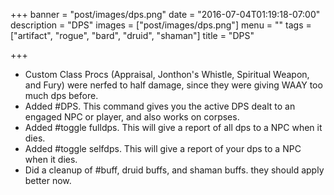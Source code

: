 +++
banner = "post/images/dps.png"
date = "2016-07-04T01:19:18-07:00"
description = "DPS"
images = ["post/images/dps.png"]
menu = ""
tags = ["artifact", "rogue", "bard", "druid", "shaman"]
title = "DPS"

+++
* Custom Class Procs (Appraisal, Jonthon's Whistle, Spiritual Weapon, and Fury) were nerfed to half damage, since they were giving WAAY too much dps before.
* Added #DPS. This command gives you the active DPS dealt to an engaged NPC or player, and also works on corpses.
* Added #toggle fulldps. This will give a report of all dps to a NPC when it dies.
* Added #toggle selfdps. This will give a report of your dps to a NPC when it dies.
* Did a cleanup of #buff, druid buffs, and shaman buffs. they should apply better now.
<!--more-->
